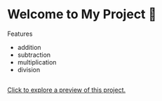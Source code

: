 <h1>Welcome to My Project 👋</h1>

Features
<ul>
  <li>addition</li>
  <li>subtraction</li>
  <li>multiplication</li>
  <li>division</li>
</ul>
<h2></h2>
<p><a href="https://react-calculator-app-by-pipo.netlify.app/" target="_blank">Click to explore a preview of this project.</a></p>
